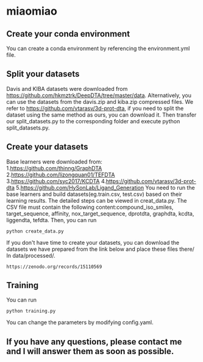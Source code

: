 # miaomiao
## Create your conda environment
You can create a conda environment by referencing the environment.yml file.
## Split your datasets
Davis and KIBA datasets were downloaded from https://github.com/hkmztrk/DeepDTA/tree/master/data. Alternatively, you can use the datasets from the davis.zip and kiba.zip compressed files. We refer to https://github.com/vtarasv/3d-prot-dta, if you need to split the dataset using the same method as ours, you can download it. Then transfer our split_datasets.py to the corresponding folder and execute python split_datasets.py.
## Create your datasets
Base learners were downloaded from:
1.https://github.com/thinng/GraphDTA
2.https://github.com/lizongquan01/TEFDTA
3.https://github.com/syc2017/KCDTA
4.https://github.com/vtarasv/3d-prot-dta
5.https://github.com/HySonLab/Ligand_Generation
You need to run the base learners and build datasets(eg.train.csv, test.csv) based on their learning results. The detailed steps can be viewed in creat_data.py.
The CSV file must contain the following content:compound_iso_smiles, target_sequence, affinity, nox_target_sequence, dprotdta, graphdta, kcdta, liggendta, tefdta.
Then, you can run
```
python create_data.py
```
If you don't have time to create your datasets, you can download the datasets we have prepared from the link below and place these files there/ In data/processed/.
```
https://zenodo.org/records/15110569
```
## Training
You can run
```
python training.py
```
You can change the parameters by modifying config.yaml. 
## If you have any questions, please contact me and I will answer them as soon as possible.
